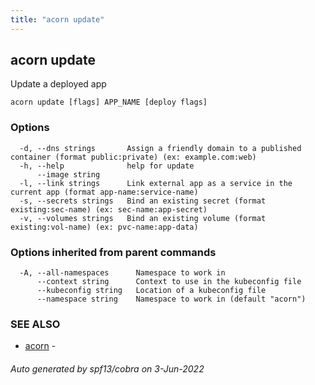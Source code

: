 ```yaml
---
title: "acorn update"
---
```

## acorn update

Update a deployed app

```
acorn update [flags] APP_NAME [deploy flags]
```

### Options

```
  -d, --dns strings       Assign a friendly domain to a published container (format public:private) (ex: example.com:web)
  -h, --help              help for update
      --image string      
  -l, --link strings      Link external app as a service in the current app (format app-name:service-name)
  -s, --secrets strings   Bind an existing secret (format existing:sec-name) (ex: sec-name:app-secret)
  -v, --volumes strings   Bind an existing volume (format existing:vol-name) (ex: pvc-name:app-data)
```

### Options inherited from parent commands

```
  -A, --all-namespaces      Namespace to work in
      --context string      Context to use in the kubeconfig file
      --kubeconfig string   Location of a kubeconfig file
      --namespace string    Namespace to work in (default "acorn")
```

### SEE ALSO

* [acorn](acorn.md)	 - 

###### Auto generated by spf13/cobra on 3-Jun-2022
